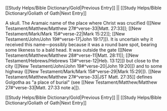 [[Study Helps/Bible Dictionary/Gold|Previous Entry]]  ||  [[Study Helps/Bible Dictionary/Goliath of Gath|Next Entry]]

 A skull. The Aramaic name of the place where Christ was crucified ([[New Testament/Matthew/Matthew 27#^verse-33|Matt. 27:33]]; [[New Testament/Mark/Mark 15#^verse-22|Mark 15:22]]; [[New Testament/John/John 19#^verse-17|John 19:17]]). It is uncertain why it received this name—possibly because it was a round bare spot, bearing some likeness to a bald head. It was outside the gate ([[New Testament/Matthew/Matthew 28#^verse-11|Matt. 28:11]]; [[New Testament/Hebrews/Hebrews 13#^verse-12|Heb. 13:12]]) but close to the city ([[New Testament/John/John 19#^verse-20|John 19:20]]) and to some highway ([[New Testament/Mark/Mark 15#^verse-29|Mark 15:29]]). [[New Testament/Matthew/Matthew 27#^verse-33|JST Matt. 27:35]] defines Golgotha as "a place of burial" (see [[New Testament/Matthew/Matthew 27#^verse-33|Matt. 27:33 note a]]).

[[Study Helps/Bible Dictionary/Gold|Previous Entry]]  ||  [[Study Helps/Bible Dictionary/Goliath of Gath|Next Entry]]